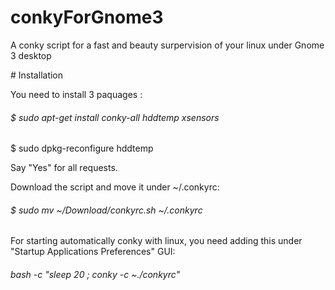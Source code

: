 # conkyForGnome3
<p>A conky script for a fast and beauty surpervision of your linux under Gnome 3 desktop</p>
<p></p>
# Installation
<p></p>
<p>You need to install 3 paquages :</p>
<h6>$ sudo apt-get install conky-all hddtemp xsensors</h6>
<p></p>
<p>$ sudo dpkg-reconfigure hddtemp</p>
<p>Say "Yes" for all requests.</p>
<p></p>
<p>Download the script and move it under ~/.conkyrc:</p>
<h6>$ sudo mv ~/Download/conkyrc.sh  ~/.conkyrc</h6>
<p></p>
<p>For starting automatically conky with linux, you need adding this under "Startup Applications Preferences" GUI:</p>
<h6>bash -c "sleep 20 ; conky -c ~./conkyrc"</h6>

